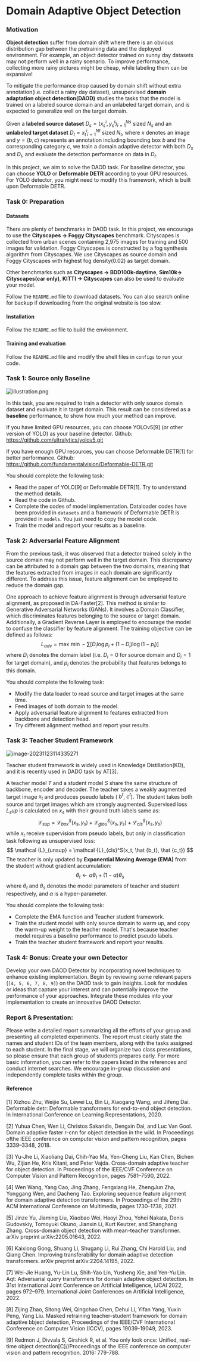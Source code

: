 # Domain Adaptive Object Detection

### Motivation

**Object detection** suffer from domain shift where there is an obvious distribution gap between the pretraining data and the deployed environment. For example, an object detector trained on sunny day datasets may not perform well in a rainy scenario. To improve performance, collecting more rainy pictures might be cheap, while labeling them can be expansive!

To mitigate the performance drop caused by domain shift without extra annotation(i.e. collect a rainy day dataset), unsupervised **domain adaptation object detection(DAOD)** studies the tasks that the model is trained on a labeled source domain and an unlabeled target domain, and is expected to generalize well on the target domain. 

Given a **labeled source dataset** $D_s = {(x_s^i, y_s^i)}^{Ns}_{i=1}$ sized $N_s$ and an **unlabeled target dataset** $D_t = {x^i_t}^{Nt}_{i=1}$
sized $N_t$, where $x$ denotes an image and $y = (b, c)$ represents an annotation including bounding box $b$ and the corresponding category $c$, we train a domain adaptive detector with both $D_s$ and $D_t$, and evaluate the detection performance on data in $D_t$.

In this project, we aim to solve the DAOD task. For baseline detector, you can choose **YOLO** or **Deformable DETR** according to your GPU resources. For YOLO detector, you might need to modify this framework, which is built upon Deformable DETR. 

### Task 0: Preparation

#### Datasets

There are plenty of benchmarks in DAOD task. In this project, we encourage to use the **Cityscapes $\rightarrow$ Foggy Cityscapes** benchmark. Cityscapes is collected from urban scenes containing 2,975 images for training and 500 images for validation. Foggy Cityscapes is constructed by a fog synthesis algorithm from Cityscapes. We use Cityscapes as source domain and Foggy Cityscapes with highest fog density(0.02) as target domain. 

Other benchmarks such as **Cityscapes $\rightarrow$ BDD100k-daytime**, **Sim10k$\rightarrow$ Cityscapes(car only)**, **KITTI $\rightarrow$ Cityscapes** can also be used to evaluate your model.

Follow the `README.md` file to download datasets. You can also search online for backup if downloading from the original website is too slow.

#### Installation

Follow the `README.md` file to build the environment.

#### Training and evaluation

Follow the `README.md` file and modify the shell files in `configs` to run your code.

### Task 1: Source only Baseline

![illustration.png](./assets/illustration.png)

In this task, you are required to train a detector with only source domain dataset and evaluate it in target domain. This result can be considered as a **baseline** performance, to show how much your method can improve.

If you have limited GPU resources, you can choose YOLOv5[9] (or other version of YOLO) as your baseline detector. Github: https://github.com/ultralytics/yolov5.git

If you have enough GPU resources, you can choose Deformable DETR[1] for better performance. Github: https://github.com/fundamentalvision/Deformable-DETR.git

You should complete the following task:

- Read the paper of YOLO[9] or Deformable DETR[1]. Try to understand the method details.
- Read the code in Github.
- Complete the codes of model implementation. Dataloader codes have been provided in `datasets` and a framework of Deformable DETR is provided in `models`. You just need to copy the model code. 
- Train the model and report your results as a baseline.

### Task 2: Adversarial Feature Alignment

From the previous task, it was observed that a detector trained solely in the source domain may not perform well in the target domain. This discrepancy can be attributed to a domain gap between the two domains, meaning that the features extracted from images in each domain are significantly different. To address this issue, feature alignment can be employed to reduce the domain gap.

One approach to achieve feature alignment is through adversarial feature alignment, as proposed in DA-Faster[2]. This method is similar to Generative Adversarial Networks (GANs). It involves a Domain Classifier, which discriminates features belonging to the source or target domain. Additionally, a Gradient Reverse Layer is employed to encourage the model to confuse the classifier by feature alignment. The training objective can be defined as follows:
$$
L_{adv} = \max \, \min -\sum [D_i \log p_{i} + (1 - D_i) \log (1 - p_{i})]
$$
where $D_i$ denotes the domain label (i.e. $D_i=0$ for source domain and $D_i = 1$ for target domain), and $p_i$ denotes the probability that features belongs to this domain.

You should complete the following task:

- Modify the data loader to read source and target images at the same time.
- Feed images of both domain to the model.
- Apply adversarial feature alignment to features extracted from backbone and detection head.
- Try different alignment method and report your results. 

### Task 3: Teacher Student Framework

![image-20231123114335271](./assets/image-20231123114335271.png)

Teacher student framework is widely used in Knowledge Distillation(KD), and it is recently used in DADO task by AT[3]. 

A teacher model $T$ and a student model $S$ share the same structure of backbone, encoder and decoder. The teacher takes a weakly augmented target image $x_t$ and produces pseudo labels ( $b^t$, $c^t$). The student takes both source and target images which are strongly augmented. Supervised loss $L_sup$ is calculated on $x_s$ with their ground truth labels same as:
$$
\mathcal {L}_{sup} = \mathcal {L}_{box}^S(x_s, y_s) + \mathcal {L}_{giou}^S(x_s, y_s) + \mathcal {L}_{cls}^S(x_s, y_s)
$$
while $x_t$ receive supervision from pseudo labels, but only in classification task following as unsupervised loss:
$$
\mathcal {L}_{unsup} = \mathcal {L}_{cls}^S(x_t, \hat {b_t}, \hat {c_t})
$$
The teacher is only updated by **Exponential Moving Average (EMA)** from the student without gradient accumulation:
$$
\theta _t \leftarrow \alpha \theta _t + (1 - \alpha ) \theta _s
$$
where $θ_t$ and $θ_s$ denotes the model parameters of teacher and student respectively, and $α$ is a hyper-parameter.

You should complete the following task:

- Complete the EMA function and Teacher student framework.
- Train the student model with only source domain to warm up, and copy the warm-up weight to the teacher model. That's because teacher model requires a baseline performance to predict pseudo labels.
- Train the teacher student framework and report your results.

### Task 4: Bonus: Create your own Detector

Develop your own DAOD Detector by incorporating novel techniques to enhance existing implementation. Begin by reviewing some relevant papers (`[4, 5, 6, 7, 8, 9]`) on the DAOD task to gain insights. Look for modules or ideas that capture your interest and can potentially improve the performance of your approaches. Integrate these modules into your implementation to create an innovative DAOD Detector.

### Report & Presentation: 

Please write a detailed report summarizing all the efforts of your group and presenting all completed experiments. The report must clearly state the names and student IDs of the team members, along with the tasks assigned to each student. In the final stage, we will organize two class presentations, so please ensure that each group of students prepares early.
For more basic information, you can refer to the papers listed in the references and conduct internet searches. We encourage in-group discussion and independently complete tasks within the group.

#### Reference

[1] Xizhou Zhu, Weijie Su, Lewei Lu, Bin Li, Xiaogang Wang, and Jifeng Dai. Deformable detr: Deformable transformers for end-to-end object detection. In International Conference on Learning Representations, 2020.

[2] Yuhua Chen, Wen Li, Christos Sakaridis, Dengxin Dai, and Luc Van Gool. Domain adaptive faster r-cnn for object detection in the wild. In Proceedings ofthe IEEE conference on computer vision and pattern recognition, pages 3339–3348, 2018.

[3] Yu-Jhe Li, Xiaoliang Dai, Chih-Yao Ma, Yen-Cheng Liu, Kan Chen, Bichen Wu, Zijian He, Kris Kitani, and Peter Vajda. Cross-domain adaptive teacher for object detection. In Proceedings of the IEEE/CVF Conference on Computer Vision and Pattern Recognition, pages 7581–7590, 2022.

[4] Wen Wang, Yang Cao, Jing Zhang, Fengxiang He, ZhengJun Zha, Yonggang Wen, and Dacheng Tao. Exploring sequence feature alignment for domain adaptive detection transformers. In Proceedings of the 29th ACM International Conference on Multimedia, pages 1730–1738, 2021.

[5] Jinze Yu, Jiaming Liu, Xiaobao Wei, Haoyi Zhou, Yohei Nakata, Denis Gudovskiy, Tomoyuki Okuno, Jianxin Li, Kurt Keutzer, and Shanghang Zhang. Cross-domain object detection with mean-teacher transformer. arXiv preprint arXiv:2205.01643, 2022.

[6] Kaixiong Gong, Shuang Li, Shugang Li, Rui Zhang, Chi Harold Liu, and Qiang Chen. Improving transferability for domain adaptive detection transformers. arXiv preprint arXiv:2204.14195, 2022.

[7] Wei-Jie Huang, Yu-Lin Lu, Shih-Yao Lin, Yusheng Xie, and Yen-Yu Lin. Aqt: Adversarial query transformers for domain adaptive object detection. In 31st International Joint Conference on Artificial Intelligence, IJCAI 2022, pages 972–979. International Joint Conferences on Artificial Intelligence, 2022.

[8] Zijing Zhao, Sitong Wei, Qingchao Chen, Dehui Li, Yifan Yang, Yuxin Peng, Yang Liu. Masked retraining teacher-student framework for domain adaptive bbject detection, Proceedings of the IEEE/CVF International Conference on Computer Vision (ICCV), pages 19039-19049, 2023.

[9] Redmon J, Divvala S, Girshick R, et al. You only look once: Unified, real-time object detection[C]//Proceedings of the IEEE conference on computer vision and pattern recognition. 2016: 779-788.

